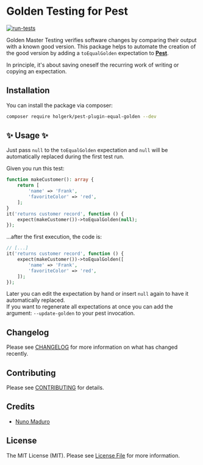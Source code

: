 # Golden Testing for Pest

[![run-tests](https://github.com/holgerk/pest-plugin-equal-golden/actions/workflows/tests.yml/badge.svg)](https://github.com/holgerk/pest-plugin-equal-golden/actions/workflows/tests.yml)

Golden Master Testing verifies software changes by comparing their output with a known good version.
This package helps to automate the creation of the good version by adding a `toEqualGolden` expectation to
**[Pest](https://pestphp.com)**.

In principle, it's about saving oneself the recurring work of writing or copying an expectation.


## Installation

You can install the package via composer:

```bash
composer require holgerk/pest-plugin-equal-golden --dev
```


## ✨ Usage ✨

Just pass `null` to the `toEqualGolden` expectation and `null` will be automatically replaced during the 
first test run.

Given you run this test:

```php
function makeCustomer(): array {
    return [
        'name' => 'Frank',
        'favoriteColor' => 'red',
    ];
}
it('returns customer record', function () {
    expect(makeCustomer())->toEqualGolden(null);
});
```
...after the first execution, the code is:
```php
// [...]
it('returns customer record', function () {
    expect(makeCustomer())->toEqualGolden([
        'name' => 'Frank',
        'favoriteColor' => 'red',
    ]);
});
```

Later you can edit the expectation by hand or insert `null` again to have it automatically replaced.  
If you want to regenerate all expectations at once you can add the argument: `--update-golden` to your pest
invocation.

## Changelog

Please see [CHANGELOG](CHANGELOG.md) for more information on what has changed recently.


## Contributing

Please see [CONTRIBUTING](CONTRIBUTING.md) for details.


## Credits

- [Nuno Maduro](https://github.com/nunomaduro)


## License

The MIT License (MIT). Please see [License File](LICENSE.md) for more information.

